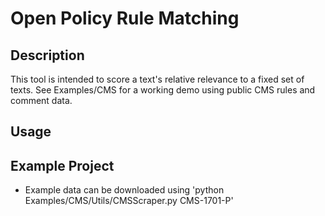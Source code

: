 # Open Policy Rule Matching

## Description
This tool is intended to score a text's relative relevance to a fixed set of texts. See Examples/CMS for a working demo using public CMS rules and comment data.

## Usage

## Example Project
- Example data can be downloaded using 'python Examples/CMS/Utils/CMSScraper.py CMS-1701-P'


